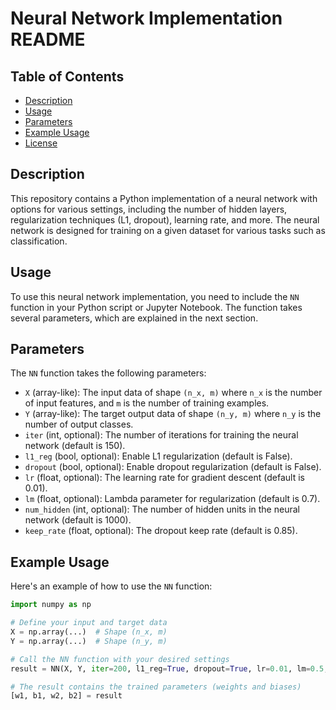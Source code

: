 # Neural Network Implementation README

## Table of Contents

- [Description](#description)
- [Usage](#usage)
- [Parameters](#parameters)
- [Example Usage](#example-usage)
- [License](#license)

## Description

This repository contains a Python implementation of a neural network with options for various settings, including the number of hidden layers, regularization techniques (L1, dropout), learning rate, and more. The neural network is designed for training on a given dataset for various tasks such as classification.

## Usage

To use this neural network implementation, you need to include the `NN` function in your Python script or Jupyter Notebook. The function takes several parameters, which are explained in the next section.

## Parameters

The `NN` function takes the following parameters:

- `X` (array-like): The input data of shape `(n_x, m)` where `n_x` is the number of input features, and `m` is the number of training examples.
- `Y` (array-like): The target output data of shape `(n_y, m)` where `n_y` is the number of output classes.
- `iter` (int, optional): The number of iterations for training the neural network (default is 150).
- `l1_reg` (bool, optional): Enable L1 regularization (default is False).
- `dropout` (bool, optional): Enable dropout regularization (default is False).
- `lr` (float, optional): The learning rate for gradient descent (default is 0.01).
- `lm` (float, optional): Lambda parameter for regularization (default is 0.7).
- `num_hidden` (int, optional): The number of hidden units in the neural network (default is 1000).
- `keep_rate` (float, optional): The dropout keep rate (default is 0.85).

## Example Usage

Here's an example of how to use the `NN` function:

```python
import numpy as np

# Define your input and target data
X = np.array(...)  # Shape (n_x, m)
Y = np.array(...)  # Shape (n_y, m)

# Call the NN function with your desired settings
result = NN(X, Y, iter=200, l1_reg=True, dropout=True, lr=0.01, lm=0.5, num_hidden=500, keep_rate=0.9)

# The result contains the trained parameters (weights and biases)
[w1, b1, w2, b2] = result
